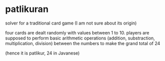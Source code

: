 # patlikuran

solver for a traditional card game (I am not sure about its origin)

four cards are dealt randomly with values between 1 to 10.
players are supposed to perform basic arithmetic operations 
(addition, substraction, multiplication, division) between
the numbers to make the grand total of 24

(hence it is patlikur, 24 in Javanese)

